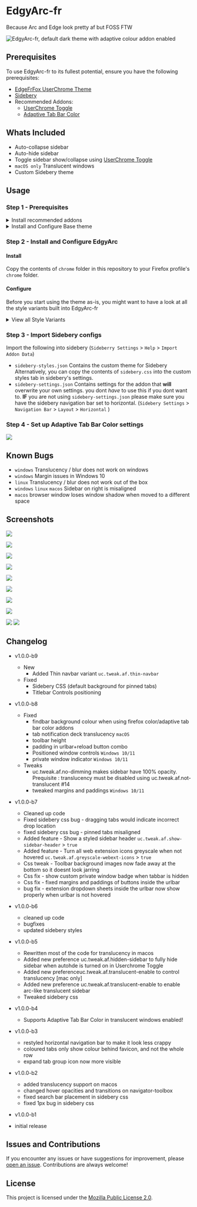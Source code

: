 
# EdgyArc-fr

Because Arc and Edge look pretty af but FOSS FTW

![EdgyArc-fr, default dark theme with adaptive colour addon enabled](screenshots/01.png)

## Prerequisites

To use EdgyArc-fr to its fullest potential, ensure you have the following prerequisites:

- [EdgeFrFox UserChrome Theme](https://github.com/bmFtZQ/edge-frfox/) 
- [Sidebery](https://addons.mozilla.org/firefox/addon/sidebery/) 
- Recommended Addons:
  - [UserChrome Toggle](https://addons.mozilla.org/firefox/addon/userchrome-toggle/) 
  - [Adaptive Tab Bar Color](https://addons.mozilla.org/en-GB/firefox/addon/adaptive-tab-bar-colour/) 


## Whats Included

- Auto-collapse sidebar
- Auto-hide sidebar 
- Toggle sidebar show/collapse using [UserChrome Toggle](https://addons.mozilla.org/firefox/addon/userchrome-toggle/) 
- `macOS only` Translucent windows
- Custom Sidebery theme
  

## Usage
### Step 1 - Prerequisites

<details>
  <summary> Install recommended addons </summary>


- [Sidebery](https://addons.mozilla.org/firefox/addon/sidebery/)
- [UserChrome Toggle](https://addons.mozilla.org/firefox/addon/userchrome-toggle/) `Required for sidebar autohide`
- [Adaptive Tab Bar Colour](https://addons.mozilla.org/en-GB/firefox/addon/adaptive-tab-bar-colour/)

</details>

<details>
  <summary> Install and Configure Base theme </summary>
  
- Clone or download the [EdgeFrFox UserChrome Theme](https://github.com/bmFtZQ/edge-frfox/) repository to your local machine.
  - Copy the contents of the `chrome` folder into your Firefox profile's `chrome` folder.
- Enable/Add the following settings in `about:config` to enable features in EdgeFrFox
    Make sure to initialise all of these as Booleans

  `uc.tweak.hide-tabs-bar` to `true`

  `uc.tweak.hide-forward-button` to `true`

  `uc.tweak.rounded-corners` to `true`

  `uc.tweak.floating-tabs` to `true`
  
    Please make sure you also have the following perquisites set to `true` 

   `toolkit.legacyUserProfileCustomizations.stylesheets`

    `svg.context-properties.content.enabled`

  `layout.css.color-mix.enabled`

    `layout.css.light-dark.enabled`

    `layout.css.has-selector.enabled`
  
  </details>
### Step 2 - Install and Configure EdgyArc 
#### Install
Copy the contents of `chrome` folder in this repository to your Firefox profile's `chrome` folder.

#### Configure
Before you start using the theme as-is, you might want to have a look at all the style variants built into EdgyArc-fr

<details>
  <summary>View all Style Variants</summary>
  
#### Translucent Effects `macOS Only`
Transparency is enabled by default unless you have Reduce Transparency enabled in Accessability under System Settings
- Disable transparency using 
`uc.tweak.af.not-translucent` > `true` 

#### UI Tweaks
- Thin Nav bar 
`uc.tweak.af.thin-navbar` > `true`
- Turn all web extension icons greyscale when not hovered
  `uc.tweak.af.greyscale-webext-icons` > `true`
- Turn off sidebar dimming when translucency is disabled
  `uc.tweak.af.no-dimming` > `true`

#### Sidebar Tweaks
- Minimal (arc-like) sidebar 
`uc.tweak.af.translucent-arc` > `true` **[Recommended]**
- Show Sidebar Header
`uc.tweak.af.show-sidebar-header` > `true`
- Hidden Sidebar when collapsed (like in Arc)
`uc.tweak.af.hidden-sidebar` > `true`
- Sidebar Stays Collapsed on hover
`uc.tweak.af.sidebar-always-collapsed` > `true` > Stops sidebar from auto expanding when it is collapsed using ureschrome toggle
- Wider expanded sidebar
`uc.tweak.af.sidebar-width-350` > wider 350px sidebar when autohide is enabled (the default width is 260px)

</details>


### Step 3 - Import Sidebery configs
Import the following into sidebery  (`Sideberry Settings` > `Help` > `Import Addon Data`)
- `sidebery-styles.json` Contains the custom theme for Sidebery
Alternatively, you can copy the contents of `sidebery.css` into the custom styles tab in sidebery's settings.
- `sidebery-settings.json` Contains settings for the addon that **will** overwrite your own settings. you dont *have* to use this if you dont want to. 
**IF** you are not using `sidebery-settings.json` please make sure you have the sidebery navigation bar set to horizontal. (`Sidebery Settings` > `Navigation Bar` > `Layout` > `Horizontal` )

### Step 4 - Set up Adaptive Tab Bar Color settings
![ ](screenshots/ATBC-settings.png)

## Known Bugs
- `windows` Translucency / blur does not work on windows
- `windows` Margin issues in Windows 10
- `linux` Translucency / blur does not work out of the box
- `windows` `linux` `macos` Sidebar on right is misaligned
- `macos` browser window loses window shadow when moved to a different space

## Screenshots

![ ](screenshots/01.png)

![ ](screenshots/02.png)

![ ](screenshots/03.png)

![ ](screenshots/04.png)

![ ](screenshots/05.png)

![ ](screenshots/06.png)

![ ](screenshots/07.png)

![ ](screenshots/08.png)

![](https://github.com/artsyfriedchicken/EdgyArc-fr/assets/100123017/77255d3f-0f9b-430b-aca3-85ce92bb79b3)
![](https://github.com/artsyfriedchicken/EdgyArc-fr/assets/100123017/e4fc4cf9-fdcb-4fcd-8b5b-b23910996632)



## Changelog
- v1.0.0-b9
  - New
    - Added Thin navbar variant `uc.tweak.af.thin-navbar`
  - Fixed
    - Sidebery CSS (default background for pinned tabs)
    - Titlebar Controls positioning 
- v1.0.0-b8
  - Fixed
    - findbar background colour when using firefox color/adaptive tab bar color addons
    - tab notification deck translucency `macOS`
    - toolbar height
    - padding in urlbar+reload button combo
    - Positioned window controls `Windows 10/11`
    - private window indicator `Windows 10/11`
  - Tweaks
    - uc.tweak.af.no-dimming makes sidebar have 100% opacity.
    Prequisite : translucency must be disabled using uc.tweak.af.not-translucent #14
    - tweaked margins and paddings `Windows 10/11`

- v1.0.0-b7
  - Cleaned up code
  - Fixed sidebery css bug - dragging tabs would indicate incorrect drop location
  - fixed sidebery css bug - pinned tabs misaligned
  - Added feature - Show a styled sidebar header
    `uc.tweak.af.show-sidebar-header` > `true`
  - Added feature - Turn all web extension icons greyscale when not hovered
    `uc.tweak.af.greyscale-webext-icons` > `true`
  - Css tweak - Toolbar background images now fade away at the bottom so it doesnt look jarring
  - Css fix - show custom private window badge when tabbar is hidden
  - Css fix - fixed margins and paddings of buttons inside the urlbar
  - bug fix - extension dropdown sheets inside the urlbar now show properly when urlbar is not hovered
- v1.0.0-b6
  - cleaned up code
  - bugfixes
  - updated sidebery styles
- v1.0.0-b5
  - Rewritten most of the code for translucency in macos
  - Added new preference uc.tweak.af.hidden-sidebar to fully hide sidebar when autohde is turned on in Userchrome Toggle
  - Added new preferenceuc.tweak.af.translucent-enable to control translucency [mac only]
  - Added new preference uc.tweak.af.translucent-enable to enable arc-like translucent sidebar
  - Tweaked sidebery css

- v1.0.0-b4
  - Supports Adaptive Tab Bar Color in translucent windows enabled! 
- v1.0.0-b3
  - restyled horizontal navigation bar to make it look less crappy
  - coloured tabs only show colour behind favicon, and not the whole row
  - expand tab group icon now more visible
- v1.0.0-b2
  - added translucency support on macos
  - changed hover opacities and transitions on navigator-toolbox
  - fixed search bar placement in sidebery css
  - fixed 1px bug in sidebery css
- v1.0.0-b1
- initial release

## Issues and Contributions

If you encounter any issues or have suggestions for improvement, please [open an issue](https://github.com/artsyfriedchicken/EdgyArc-fr/issues). Contributions are always welcome!

## License

This project is licensed under the [Mozilla Public License 2.0](https://opensource.org/licenses/MPL-2.0).

